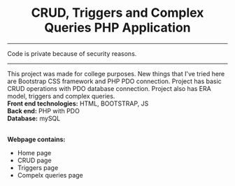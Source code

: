 <center><h1>CRUD, Triggers and Complex Queries PHP Application</h1></center>
<hr>
Code is private because of security reasons.
<hr>
This project was made for college purposes.
New things that I've tried here are Bootstrap CSS framework and PHP PDO connection.
Project has basic CRUD operations with PDO database connection.
Project also has ERA model, triggers and complex queries.<br>
<b>Front end technologies:</b> HTML, BOOTSTRAP, JS<br>
<b>Back end:</b> PHP with PDO<br>
<b>Database:</b> mySQL<br><br>

<b>Webpage contains:</b><br>
<ul>
  <li>Home page</li>
  <li>CRUD page</li>
  <li>Triggers page</li>
  <li>Compelx queries page</li>
</ul>
<br>

